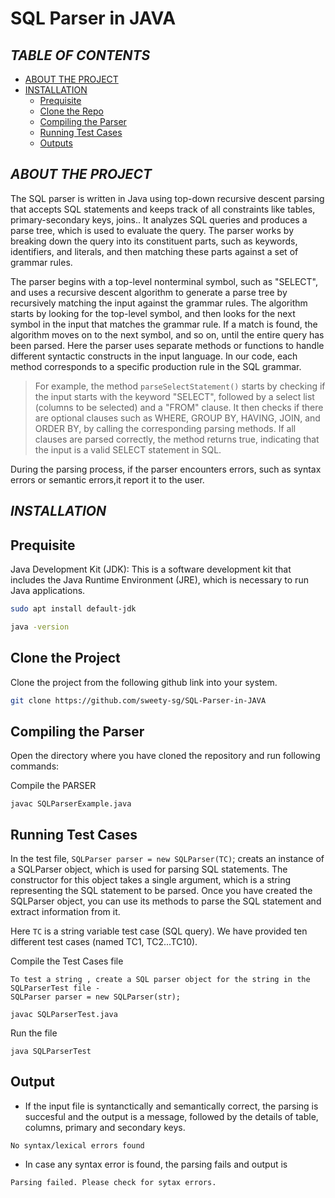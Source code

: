 # SQL Parser in JAVA

## _TABLE OF CONTENTS_
  - [ABOUT THE PROJECT](#about-the-project)
  - [INSTALLATION](#installation)
    - [Prequisite](#prequisite)
    - [Clone the Repo](#clone-the-repo)
    - [Compiling the Parser](#compiling-the-parser)
    - [Running Test Cases](#running-test-cases)
    - [Outputs](#outputs)
  


## _ABOUT THE PROJECT_

The SQL parser is written in Java using top-down recursive descent parsing that accepts SQL statements and keeps track of all constraints like tables, primary-secondary keys, joins.. It analyzes SQL queries and produces a parse tree, which is used to evaluate the query. The parser works by breaking down the query into its constituent parts, such as keywords, identifiers, and literals, and then matching these parts against a set of grammar rules.
    
The parser begins with a top-level nonterminal symbol, such as "SELECT", and uses a recursive descent algorithm to generate a parse tree by recursively matching the input against the grammar rules. The algorithm starts by looking for the top-level symbol, and then looks for the next symbol in the input that matches the grammar rule. If a match is found, the algorithm moves on to the next symbol, and so on, until the entire query has been parsed.
Here the parser uses separate methods or functions to handle different syntactic constructs in the input language. In our code, each method corresponds to a specific production rule in the SQL grammar.
> For example, the method `parseSelectStatement()` starts by checking if the input starts with the keyword "SELECT", followed by a select list (columns to be selected) and a "FROM" clause. It then checks if there are optional clauses such as WHERE, GROUP BY, HAVING, JOIN, and ORDER BY, by calling the corresponding parsing methods. If all clauses are parsed correctly, the method returns true, indicating that the input is a valid SELECT statement in SQL.


During the parsing process, if the parser encounters errors, such as syntax errors or semantic errors,it report it to the user.


## _INSTALLATION_

## Prequisite

Java Development Kit (JDK): This is a software development kit that includes the Java Runtime Environment (JRE), which is necessary to run Java applications.

```sh
sudo apt install default-jdk
```
```sh
java -version
```

## Clone the Project

Clone the project from the following github link into your system.

```sh
git clone https://github.com/sweety-sg/SQL-Parser-in-JAVA
```


## Compiling the Parser

Open the directory where you have cloned the repository and run following commands:

Compile the PARSER
```console
javac SQLParserExample.java
```

## Running Test Cases

In the test file, `SQLParser parser = new SQLParser(TC)`; creats an instance of a SQLParser object, which is used for parsing SQL statements. The constructor for this object takes a single argument, which is a string representing the SQL statement to be parsed. Once you have created the SQLParser object, you can use its methods to parse the SQL statement and extract information from it. 

Here `TC` is a string variable test case (SQL query). We have provided ten different test cases (named TC1, TC2...TC10).

Compile the Test Cases file

```
To test a string , create a SQL parser object for the string in the SQLParserTest file -
SQLParser parser = new SQLParser(str);
```

```console
javac SQLParserTest.java
```


Run the file

```console
java SQLParserTest
```

## Output

* If the input file is syntanctically and semantically correct, the parsing is succesful and the output is a message, followed by the details of table, columns, primary and secondary keys. 

```console
No syntax/lexical errors found
```
   

* In case any syntax error is found, the parsing fails and output is

```console
Parsing failed. Please check for sytax errors.
```


